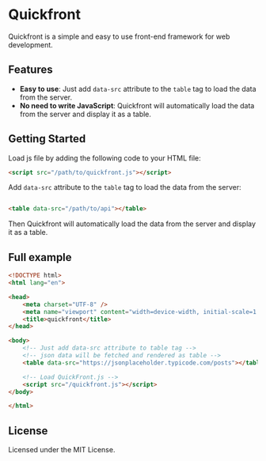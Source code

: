 # Quickfront

Quickfront is a simple and easy to use front-end framework for web development.

## Features

- **Easy to use**: Just add `data-src` attribute to the `table` tag to load the data from the server.
- **No need to write JavaScript**: Quickfront will automatically load the data from the server and display it as a table.

## Getting Started

Load js file by adding the following code to your HTML file:

```html
<script src="/path/to/quickfront.js"></script>
```

Add `data-src` attribute to the `table` tag to load the data from the server:

```html

<table data-src="/path/to/api"></table>

```

Then Quickfront will automatically load the data from the server and display it as a table.

## Full example

```html
<!DOCTYPE html>
<html lang="en">

<head>
    <meta charset="UTF-8" />
    <meta name="viewport" content="width=device-width, initial-scale=1.0" />
    <title>quickfront</title>
</head>

<body>
    <!-- Just add data-src attribute to table tag -->
    <!-- json data will be fetched and rendered as table -->
    <table data-src="https://jsonplaceholder.typicode.com/posts"></table>

    <!-- Load QuickFront.js -->
    <script src="/quickfront.js"></script>
</body>

</html>
```

## License

Licensed under the MIT License.
